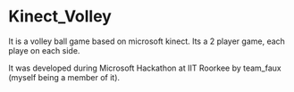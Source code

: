 # Kinect_Volley

It is a volley ball game based on microsoft kinect. Its a 2 player game, each playe on each side.

It was developed during Microsoft Hackathon at IIT Roorkee by team_faux (myself being a member of it).
